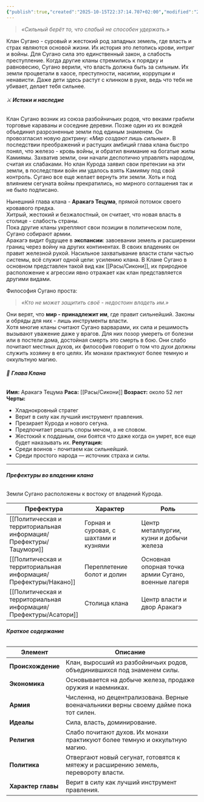 ```yaml
---
{"publish":true,"created":"2025-10-15T22:37:14.707+02:00","modified":"2025-10-26T12:30:10.092+01:00","published":"2025-10-26T12:30:10.092+01:00","tags":["клан"],"cssclasses":"","socialImage":"_Assets/Land_token.png","image":"_Assets/Land_token.png"}
---
```



> _«Сильный берёт то, что слабый не способен удержать.»_

Клан Сугано - суровый и жестокий род западных земель, где власть и страх являются основой жизни. Их история это летопись крови, интриг и войны. Для Сугано сила это единственный закон, а слабость преступление.
Когда другие кланы стремились к порядку и равновесию, Сугано верили, что власть должна быть за сильным. Их земли процветали в хаосе, преступности, насилии, коррупции и ненависти. Даже дети здесь растут с клинком в руке, ведь что тебя не убивает, делает тебя сильнее.

###### ⚔️ **Истоки и наследие**
Клан Сугано возник из союза разбойничьих родов, что веками грабили торговые караваны и соседние деревни. Позже один из их вождей объединил разрозненные земли под единым знаменем. Он провозгласил новую доктрину: _«Мир создают лишь сильные»_.
В последствии преображений и растущих амбиций глава клана быстро понял, что железо - кровь войны, и обратил внимание на богатые жилы Камиямы. Захватив земли, они начали деспотично управлять народом, считая их слабаками. Но клан Курода заявил свои претензии на эти земли, в последствии войн им удалось взять Камияму под свой контроль. 
Сугано все еще желает вернуть эти земли. Хоть и под влиянием сегуната войны прекратились, но мирного соглашения так и не было подписано. 

Нынешний глава клана - **Аракагэ Тецума**, прямой потомок своего кровавого предка.  
Хитрый, жестокий и безжалостный, он считает, что новая власть в столице - слабость страны.  
Пока другие кланы укрепляют свои позиции в политическом поле, Сугано собирают армии.  
Аракагэ видит будущее в **экспансии**: завоевании земель и расширении границ через войну на других континентах.
В своих владениях он правит железной рукой. Насильное захватывание власти стали частью системы, всё служит одной цели: усилению клана.
В Клане Сугано в основном представлен такой вид как [[Расы/Сикони]], их природное расположение к агрессии явно отражает как клан представляется другими видами.

Философия Сугано проста:
> _«Кто не может защитить своё - недостоин владеть им.»_

Они верят, что **мир - принадлежит им**, где правит сильнейший. Законы и обряды для них - лишь инструменты власти.  
Хотя многие кланы считают Сугано варварами, их сила и решимость вызывают уважение даже у врагов. 
Для них позор умереть от болезни или в постели дома, достойная смерть это смерть в бою. 
Они слабо почитают местных духов, их философия говорит о том что духи должны служить хозяину в его целях. Их монахи практикуют более темную и оккультную магию.

###### 🐉 **Глава Клана**

**Имя:** Аракагэ Тецума
**Раса:** [[Расы/Сикони]]
**Возраст:** около 52 лет
**Черты:**
- Хладнокровный стратег
- Верит в силу как лучший инструмент правления.
- Презирает Курода и нового сегуна.
- Предпочитает решать споры мечом, а не словом.
- Жестокий к подданым, они боятся что даже когда он умрет, все еще будет наказывать их.
**Репутация:**
- Среди воинов - почитаем как сильнейший.
- Среди простого народа — источник страха и силы.
---
######  **Префектуры во владении клана**
Земли Сугано расположены к востоку от владений Курода. 

| Префектура   | Характер                              | Роль                                                |
| ------------ | ------------------------------------- | --------------------------------------------------- |
| [[Политическая и территориальная информация/Префектуры/Тацумори]] | Горная и суровая, с шахтами и кузнями | Центр металлургии, кузни и добычи железа            |
| [[Политическая и территориальная информация/Префектуры/Накано]]   | Переплетение болот и долин            | Основная опорная точка армии Сугано, военные лагеря |
| [[Политическая и территориальная информация/Префектуры/Асатори]]  | Столица клана                         | Центр власти и двор Аракагэ                      |

######  **Краткое содержание**

| Элемент            | Описание                                                                    |
| ------------------ | --------------------------------------------------------------------------- |
| **Происхождение**  | Клан, выросший из разбойничьих родов, объединившихся под знаменем силы.     |
| **Экономика**      | Основывается на добыче железа, продаже оружия и наемниках.                  |
| **Армия**          | Численна, но децентрализована. Верные военачальники верны своему дайме пока тот силен.                        |
| **Идеалы**         | Сила, власть, доминирование.                                                |
| **Религия**        | Слабо почитают духов. Их монахи практикуют более темную и оккультную магию. |
| **Политика**       | Отвергают новый сегунат, готовятся к мятежу и расширению земель, перевороту власти.            |
| **Характер главы** | Верит в силу как лучший инструмент правления.         |
